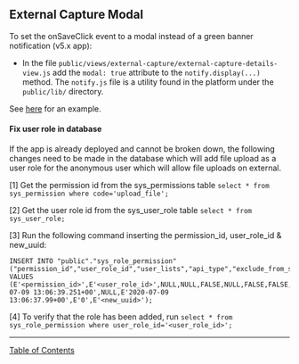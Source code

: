 ## External Capture Modal

To set the onSaveClick event to a modal instead of a green banner notification (v5.x app):
- In the file `public/views/external-capture/external-capture-details-view.js` add the `modal: true` attribute to the `notify.display(...)` method. The `notify.js` file is a utility found in the platform under the `public/lib/` directory.

See [here](https://github.com/i-Sight/config_centracare_v5/blob/e78d3fe2ac9d73d9dda163f70932c6dbad90dd8a/public/views/external-capture/external-capture-details-view.js?ts=2) for an example.


#### Fix user role in database
If the app is already deployed and cannot be broken down, the following changes need to be made in the database which will add file upload as a user role for the anonymous user which will allow file uploads on external.

[1] Get the permission id from the sys_permissions table `select * from sys_permission where code='upload_file';`

[2] Get the user role id from the sys_user_role table `select * from sys_user_role;`

[3] Run the following command inserting the permission_id, user_role_id & new_uuid:
```
INSERT INTO "public"."sys_role_permission"("permission_id","user_role_id","user_lists","api_type","exclude_from_suggested_links","record_source","sys_processing","exclude_from_purge","date_purged","purge_reason","pending_purge_date","computed_search","sys_submitted","sys_active","deleted_by","deleted_date","last_updated_date","last_updated_by","created_date","created_by","id")
VALUES
(E'<permission_id>',E'<user_role_id>',NULL,NULL,FALSE,NULL,FALSE,FALSE,NULL,NULL,NULL,NULL,TRUE,TRUE,NULL,NULL,E'2020-07-09 13:06:39.251+00',NULL,E'2020-07-09 13:06:37.99+00',E'0',E'<new_uuid>');
```

[4] To verify that the role has been added, run `select * from sys_role_permission where user_role_id='<user_role_id>';`

***
[Table of Contents](../README.md)
